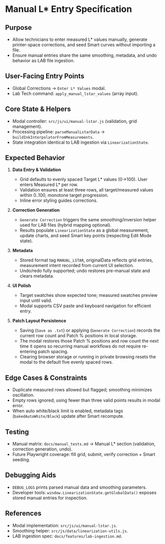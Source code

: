 # Manual L* Entry Specification

## Purpose
- Allow technicians to enter measured L* values manually, generate printer-space corrections, and seed Smart curves without importing a file.
- Ensure manual entries share the same smoothing, metadata, and undo behavior as LAB file ingestion.

## User-Facing Entry Points
- Global Corrections → `Enter L* Values` modal.
- Lab Tech command: `apply_manual_lstar_values` (array input).

## Core State & Helpers
- Modal controller: `src/js/ui/manual-lstar.js` (validation, grid management).
- Processing pipeline: `parseManualLstarData` → `buildInkInterpolatorFromMeasurements`.
- State integration identical to LAB ingestion via `LinearizationState`.

## Expected Behavior
1. **Data Entry & Validation**
   - Grid defaults to evenly spaced Target L* values (0→100). User enters Measured L* per row.
   - Validation ensures at least three rows, all target/measured values within 0..100, monotone target progression.
   - Inline error styling guides corrections.

2. **Correction Generation**
   - `Generate Correction` triggers the same smoothing/inversion helper used for LAB files (hybrid mapping optional).
   - Results populate `LinearizationState` as a global measurement, update charts, and seed Smart key points (respecting Edit Mode state).

3. **Metadata**
   - Stored format tag `MANUAL_LSTAR`, originalData reflects grid entries, measurement intent recorded from current UI selection.
   - Undo/redo fully supported; undo restores pre-manual state and clears metadata.

4. **UI Polish**
   - Target swatches show expected tone; measured swatches preview input until valid.
   - Modal supports CSV paste and keyboard navigation for efficient entry.

5. **Patch Layout Persistence**
   - Saving (`Save as .txt`) or applying (`Generate Correction`) records the current row count and Patch % positions in local storage.
   - The modal restores those Patch % positions and row count the next time it opens so recurring manual workflows do not require re-entering patch spacing.
   - Clearing browser storage or running in private browsing resets the modal to the default five evenly spaced rows.

## Edge Cases & Constraints
- Duplicate measured rows allowed but flagged; smoothing minimizes oscillation.
- Empty rows ignored; using fewer than three valid points results in modal error.
- When auto white/black limit is enabled, metadata tags (`bakedAutoWhite/Black`) update after Smart recompute.

## Testing
- Manual matrix: `docs/manual_tests.md` → Manual L* section (validation, correction generation, undo).
- Future Playwright coverage: fill grid, submit, verify correction + Smart seeding.

## Debugging Aids
- `DEBUG_LOGS` prints parsed manual data and smoothing parameters.
- Developer tools: `window.LinearizationState.getGlobalData()` exposes stored manual entries for inspection.

## References
- Modal implementation: `src/js/ui/manual-lstar.js`.
- Smoothing helper: `src/js/data/linearization-utils.js`.
- LAB ingestion spec: `docs/features/lab-ingestion.md`.
